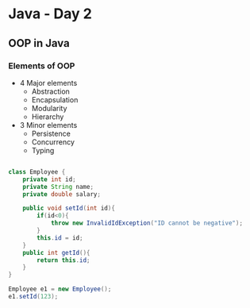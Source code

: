 # Java - Day 2

## OOP in Java

### Elements of OOP

-   4 Major elements
    -   Abstraction
    -   Encapsulation
    -   Modularity
    -   Hierarchy
-   3 Minor elements
    -   Persistence
    -   Concurrency
    -   Typing

```java

class Employee {
    private int id;
    private String name;
    private double salary;

    public void setId(int id){
        if(id<0){
            throw new InvalidIdException("ID cannot be negative");
        }
        this.id = id;
    }
    public int getId(){
        return this.id;
    }
}

Employee e1 = new Employee();
e1.setId(123);

```
